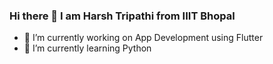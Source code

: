 ### Hi there 👋 I am Harsh Tripathi from IIIT Bhopal
- 🔭 I’m currently working on App Development using Flutter
- 🌱 I’m currently learning Python 
<!--
**harsh-tripathi/harsh-tripathi** is a ✨ _special_ ✨ repository because its `README.md` (this file) appears on your GitHub profile.

Here are some ideas to get you started:

- 🔭 I’m currently working on App Development using Flutter
- 🌱 I’m currently learning Python 
- 🤔 I’m looking for help with ...
- 💬 Ask me about ...
- 📫 How to reach me: ...
- 😄 Pronouns: ...
- ⚡ Fun fact: ...
-->
